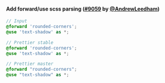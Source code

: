#### Add forward/use scss parsing ([#9059](https://github.com/prettier/prettier/pull/9059) by [@AndrewLeedham](https://github.com/AndrewLeedham))

<!-- prettier-ignore -->
```scss
// Input
@forward 'rounded-corners';
@use 'text-shadow' as *;

// Prettier stable
@forward 'rounded-corners';
@use 'text-shadow' as *;

// Prettier master
@forward "rounded-corners";
@use "text-shadow" as *;
```
